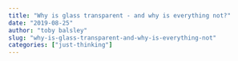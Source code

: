 ```yaml
---
title: "Why is glass transparent - and why is everything not?"
date: "2019-08-25"
author: "toby balsley" 
slug: "why-is-glass-transparent-and-why-is-everything-not"
categories: ["just-thinking"]
---
```



